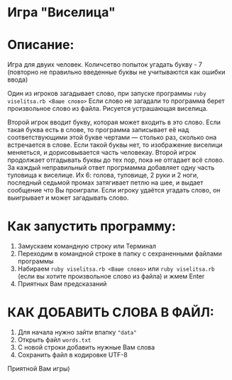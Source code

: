 # Игра "Виселица"

# Описание:
Игра для двуих человек.
Количсетво попыток угадать букву - 7 (повторно не правильно введенные буквы не учитываются как ошибки ввода)

Один из игроков загадывает слово, при запуске программы `ruby viselitsa.rb <Ваше слово>` 
Если слово не загадали то программа берет произвольное слово из файла. 
Рисуется устрашающая виселица.

Второй игрок вводит букву, которая может входить в это слово. 
Если такая буква есть в слове, то программа записывает её над соответствующими этой букве чертами — столько раз, сколько она встречается 
в слове. Если такой буквы нет, то изображение виселици меняеться, и дорисовывается часть человекау. 
Второй игрок продолжает отгадывать буквы до тех пор, пока не отгадает всё слово. 
За каждый неправильный ответ прогрмамма добавляет одну часть туловища к виселице.
Их 6: голова, туловище, 2 руки и 2 ноги, последный седьмой промах затягивает петлю на шее, и выдает сообщение что Вы проиграли.
Если игроку удаётся угадать слово, он выигрывает и может загадывать слово.

# Как запустить программу:

1. Замускаем командную строку или Терминал
2. Переходим в командной строке в папку с сехраненными файлами программы
3. Набираем `ruby viselitsa.rb <Ваше слово>` или `ruby viselitsa.rb` (если вы хотите произвольное слово из файла) и жмем Enter
4. Приятных Вам предсказаний

# КАК ДОБАВИТЬ СЛОВА В ФАЙЛ:
1. Для начала нужно зайти впапку `"data"`
2. Открыть файл `words.txt`
3. С новой строки добавить нужные Вам слова
4. Сохранить файл в кодировке UTF-8

Приятной Вам игры)
